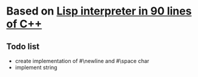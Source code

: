 # Based on [Lisp interpreter in 90 lines of C++](https://gist.github.com/ofan/721464)

## Todo list

 - create implementation of #\newline and #\space char
 - implement string